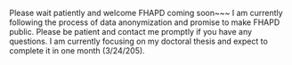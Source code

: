 Please wait patiently and welcome FHAPD coming soon~~~
I am currently following the process of data anonymization and promise to make FHAPD public. 
Please be patient and contact me promptly if you have any questions. 
I am currently focusing on my doctoral thesis and expect to complete it in one month (3/24/205).


